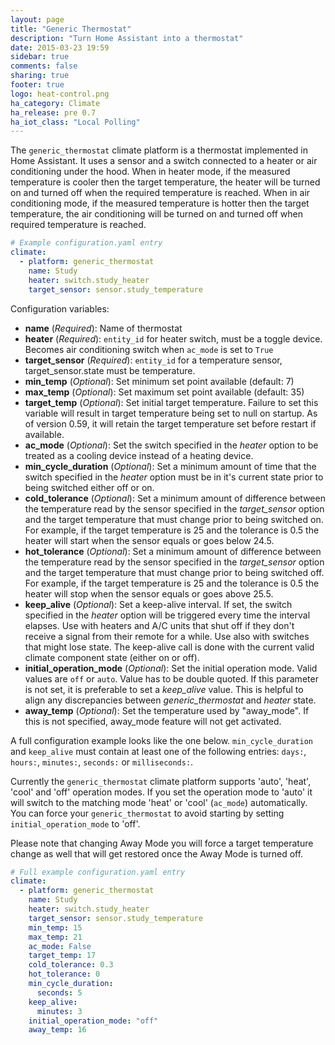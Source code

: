 ```yaml
---
layout: page
title: "Generic Thermostat"
description: "Turn Home Assistant into a thermostat"
date: 2015-03-23 19:59
sidebar: true
comments: false
sharing: true
footer: true
logo: heat-control.png
ha_category: Climate
ha_release: pre 0.7
ha_iot_class: "Local Polling"
---
```



The `generic_thermostat` climate platform is a thermostat implemented in Home Assistant. It uses a sensor and a switch connected to a heater or air conditioning under the hood. When in heater mode, if the measured temperature is cooler then the target temperature, the heater will be turned on and turned off when the required temperature is reached. When in air conditioning mode, if the measured temperature is hotter then the target temperature, the air conditioning will be turned on and turned off when required temperature is reached.

```yaml
# Example configuration.yaml entry
climate:
  - platform: generic_thermostat
    name: Study
    heater: switch.study_heater
    target_sensor: sensor.study_temperature
```

Configuration variables:

- **name** (*Required*): Name of thermostat
- **heater** (*Required*): `entity_id` for heater switch, must be a toggle device. Becomes air conditioning switch when `ac_mode` is set to `True`
- **target_sensor** (*Required*): `entity_id` for a temperature sensor, target_sensor.state must be temperature.
- **min_temp** (*Optional*): Set minimum set point available (default: 7)
- **max_temp** (*Optional*): Set maximum set point available (default: 35)
- **target_temp** (*Optional*): Set initial target temperature. Failure to set this variable will result in target temperature being set to null on startup. As of version 0.59, it will retain the target temperature set before restart if available.
- **ac_mode** (*Optional*): Set the switch specified in the *heater* option to be treated as a cooling device instead of a heating device.
- **min_cycle_duration** (*Optional*): Set a minimum amount of time that the switch specified in the *heater* option must be in it's current state prior to being switched either off or on.
- **cold_tolerance** (*Optional*): Set a minimum amount of difference between the temperature read by the sensor specified in the *target_sensor* option and the target temperature that must change prior to being switched on. For example, if the target temperature is 25 and the tolerance is 0.5 the heater will start when the sensor equals or goes below 24.5.
- **hot_tolerance** (*Optional*): Set a minimum amount of difference between the temperature read by the sensor specified in the *target_sensor* option and the target temperature that must change prior to being switched off. For example, if the target temperature is 25 and the tolerance is 0.5 the heater will stop when the sensor equals or goes above 25.5.
- **keep_alive** (*Optional*): Set a keep-alive interval. If set, the switch specified in the *heater* option will be triggered every time the interval elapses. Use with heaters and A/C units that shut off if they don't receive a signal from their remote for a while. Use also with switches that might lose state. The keep-alive call is done with the current valid climate component state (either on or off).
- **initial_operation_mode** (*Optional*): Set the initial operation mode. Valid values are `off` or `auto`. Value has to be double quoted. If this parameter is not set, it is preferable to set a *keep_alive* value. This is helpful to align any discrepancies between *generic_thermostat* and *heater* state.
- **away_temp** (*Optional*): Set the temperature used by "away_mode". If this is not specified, away_mode feature will not get activated.

A full configuration example looks like the one below. `min_cycle_duration` and `keep_alive` must contain at least one of the following entries: `days:`, `hours:`, `minutes:`, `seconds:` or `milliseconds:`.

Currently the `generic_thermostat` climate platform supports 'auto', 'heat', 'cool' and 'off' operation modes. If you set the operation mode to 'auto' it will switch to the matching mode 'heat' or 'cool' (`ac_mode`) automatically. You can force your `generic_thermostat` to avoid starting by setting `initial_operation_mode` to 'off'. 

Please note that changing Away Mode you will force a target temperature change as well that will get restored once the Away Mode is turned off. 

```yaml
# Full example configuration.yaml entry
climate:
  - platform: generic_thermostat
    name: Study
    heater: switch.study_heater
    target_sensor: sensor.study_temperature
    min_temp: 15
    max_temp: 21
    ac_mode: False
    target_temp: 17
    cold_tolerance: 0.3
    hot_tolerance: 0
    min_cycle_duration:
      seconds: 5
    keep_alive:
      minutes: 3
    initial_operation_mode: "off"
    away_temp: 16
```
